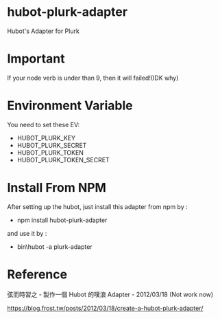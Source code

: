 # hubot-plurk-adapter

Hubot's Adapter for Plurk

# Important

If your node verb is under than 9, then it will failed!(IDK why)

# Environment Variable

You need to set these EV:

* HUBOT_PLURK_KEY
* HUBOT_PLURK_SECRET
* HUBOT_PLURK_TOKEN
* HUBOT_PLURK_TOKEN_SECRET

# Install From NPM

After setting up the hubot, just install this adapter from npm by :

* npm install hubot-plurk-adapter

and use it by :

* bin\hubot -a plurk-adapter

# Reference

弦而時習之 - 製作一個 Hubot 的噗浪 Adapter - 2012/03/18 (Not work now)

https://blog.frost.tw/posts/2012/03/18/create-a-hubot-plurk-adapter/
